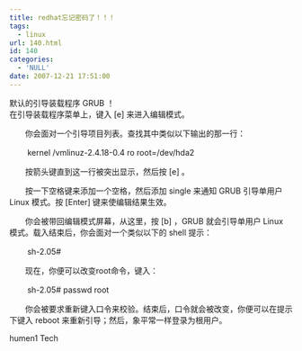```yaml
---
title: redhat忘记密码了！！！
tags:
  - linux
url: 140.html
id: 140
categories:
  - 'NULL'
date: 2007-12-21 17:51:00
---
```


默认的引导装载程序 GRUB ！  
在引导装载程序菜单上，键入 \[e\] 来进入编辑模式。  
  
　　你会面对一个引导项目列表。查找其中类似以下输出的那一行：  
  
　　 kernel /vmlinuz-2.4.18-0.4 ro root=/dev/hda2  
  
　　按箭头键直到这一行被突出显示，然后按 \[e\] 。  
  
　　按一下空格键来添加一个空格，然后添加 single 来通知 GRUB 引导单用户 Linux 模式。按 \[Enter\] 键来使编辑结果生效。  
  
　　你会被带回编辑模式屏幕，从这里，按 \[b\] ，GRUB 就会引导单用户 Linux 模式。载入结束后，你会面对一个类似以下的 shell 提示：  
  
　　 sh-2.05#  
  
　　现在，你便可以改变root命令，键入：  
  
　　 sh-2.05# passwd root  
  
　　你会被要求重新键入口令来校验。结束后，口令就会被改变，你便可以在提示下键入 reboot 来重新引导；然后，象平常一样登录为根用户。

humen1 Tech
